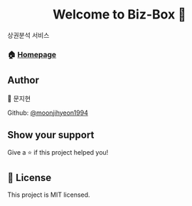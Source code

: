 <h1 align="center">Welcome to Biz-Box 👋</h1>

<p>

</p>

 상권분석 서비스



### 🏠 [Homepage](asdf)



## Author

👤 문지현



Github: [@moonjihyeon1994](https://github.com/moonjihyeon1994)



## Show your support

Give a ⭐️ if this project helped you!

## 📝 License

This project is MIT licensed.
